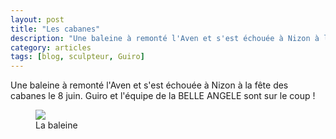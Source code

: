 ```yaml
---
layout: post
title: "Les cabanes"
description: "Une baleine à remonté l'Aven et s'est échouée à Nizon à la fête des cabanes le 8 juin."
category: articles
tags: [blog, sculpteur, Guiro]
---
```

Une baleine à remonté l'Aven et s'est échouée à Nizon à la fête des cabanes le 8 juin.
Guiro et l'équipe de la BELLE ANGELE sont sur le coup !

<figure>
	<img src="/images/balaine.jpg">
	<figcaption>La baleine</figcaption>
</figure>
